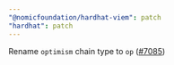 ```yaml
---
"@nomicfoundation/hardhat-viem": patch
"hardhat": patch
---
```


Rename `optimism` chain type to `op` ([#7085](https://github.com/NomicFoundation/hardhat/issues/7085))
